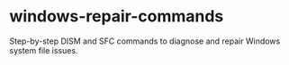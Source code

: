 # windows-repair-commands
Step-by-step DISM and SFC commands to diagnose and repair Windows system file issues.
